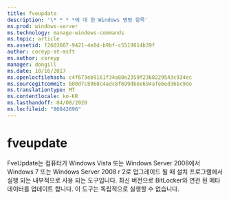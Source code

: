 ```yaml
---
title: fveupdate
description: '\* * * *에 대 한 Windows 명령 항목'
ms.prod: windows-server
ms.technology: manage-windows-commands
ms.topic: article
ms.assetid: f2603607-9421-4e8d-b9bf-c5519814b39f
author: coreyp-at-msft
ms.author: coreyp
manager: dongill
ms.date: 10/16/2017
ms.openlocfilehash: c4f673eb9161f34a80e2359f2368229543c934ec
ms.sourcegitcommit: b00d7c8968c4adc8f699dbee694afe6ed36bc9de
ms.translationtype: MT
ms.contentlocale: ko-KR
ms.lasthandoff: 04/08/2020
ms.locfileid: "80842696"
---
```

# <a name="fveupdate"></a>fveupdate



FveUpdate는 컴퓨터가 Windows Vista 또는 Windows Server 2008에서 Windows 7 또는 Windows Server 2008 r 2로 업그레이드 될 때 설치 프로그램에서 실행 되는 내부적으로 사용 되는 도구입니다. 최신 버전으로 BitLocker와 연관 된 메타 데이터를 업데이트 합니다. 이 도구는 독립적으로 실행할 수 없습니다.
